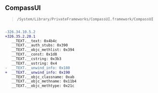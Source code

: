 ## CompassUI

> `/System/Library/PrivateFrameworks/CompassUI.framework/CompassUI`

```diff

-326.34.10.5.2
+326.35.2.20.1
   __TEXT.__text: 0x4b4c
   __TEXT.__auth_stubs: 0x390
   __TEXT.__objc_methlist: 0x394
   __TEXT.__const: 0x1d8
   __TEXT.__cstring: 0x3b3
   __TEXT.__ustring: 0x4
-  __TEXT.__unwind_info: 0x180
+  __TEXT.__unwind_info: 0x190
   __TEXT.__objc_classname: 0xab
   __TEXT.__objc_methname: 0x11b4
   __TEXT.__objc_methtype: 0x21c

```
